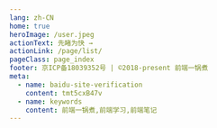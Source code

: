 ```yaml
---
lang: zh-CN
home: true
heroImage: /user.jpeg
actionText: 先睹为快 →
actionLink: /page/list/
pageClass: page_index
footer: 京ICP备18039352号 | ©2018-present 前端一锅煮
meta:
  - name: baidu-site-verification
    content: tmt5cxB47v
  - name: keywords
    content: 前端一锅煮,前端学习,前端笔记
---
```


<template>
    <div class="cont">
        <div id="large-header" class="large-header">
            <canvas id="cvs"></canvas>
            <div class="add_info">
                <p>这雨，出生于天，死于大地。中间的过程，便是一生。我之所以看这雨水，不看天，不看地，看的也不是雨。而是这雨的一生......这便是生与死。</p>
            </div>
        </div>
    </div>
</template>

<style lang="less">
    .page_index{
        .home{
            .hero{
                img{
                    max-height: 120px;
                    border-radius: 100%;
                    overflow: hidden;
                }
                h1{
                    font-size: 2.2rem;
                }
                .description{
                    font-size: 1.4rem;
                }
                .action-button{
                    padding: 0.6rem 1.2rem;
                }
            }
        }

        .large-header {
            position: relative;
            width: 100%;
            overflow: hidden;
            background-size: cover;
            background-image: url('./page/img/bg.jpg');
            background-position: center center;
            z-index: 1;
        }

        .add_info {
            position: absolute;
            color: #f9f1e9;
            text-align: center;
            top: 50%;
            left: 50%;
            transform: translate3d(-50%, -50%, 0);
            text-shadow: 2px 2px 4px rgba(0, 0, 0, 0.4);
            font-size: 1.2rem;
        }

        @media (max-width: 719px) {
            .add_info{
                font-size: 1rem;
            }
        }

        @media (max-width: 419px) {
            .home{
                .hero{
                    img{
                        max-height: 100px;
                        border-radius: 100%;
                        overflow: hidden;
                    }
                    h1{
                        font-size: 1.2rem;
                    }
                    .description{
                        font-size: 1rem;
                    }
                    .action-button{
                        padding: 0.2rem 0.6rem;
                    }
                }
            }
            .add_info{
                font-size: 0.9rem;
            }
        }
    }
</style>

<script>
    export default {
        data() {
            return {

            }
        },
        mounted() {
            this.animationFrame()
            this.init()
        },
        methods: {
            animationFrame() {
                var lastTime = 0;
                var vendors = ['ms', 'moz', 'webkit', 'o'];
                for(var x = 0; x < vendors.length && !window.requestAnimationFrame; ++x) {
                    window.requestAnimationFrame = window[vendors[x]+'RequestAnimationFrame'];
                    window.cancelAnimationFrame = window[vendors[x]+'CancelAnimationFrame']
                        || window[vendors[x]+'CancelRequestAnimationFrame'];
                }

                if (!window.requestAnimationFrame) {
                    window.requestAnimationFrame = function(callback, element) {
                        var currTime = new Date().getTime();
                        var timeToCall = Math.max(0, 16 - (currTime - lastTime));
                        var id = window.setTimeout(function() { callback(currTime + timeToCall); },
                            timeToCall);
                        lastTime = currTime + timeToCall;
                        return id;
                    };
                }

                if (!window.cancelAnimationFrame) {
                    window.cancelAnimationFrame = function(id) {
                        clearTimeout(id);
                    };
                }
            },
            init() {
                var width, height, largeHeader, canvas, ctx, circles, target, animateHeader = true;

                // Main
                initHeader();
                addListeners();

                function initHeader() {
                    width = window.innerWidth;
                    height = document.documentElement.clientHeight / 2
                    // height = window.innerHeight / 2;
                    target = {x: 0, y: height};

                    largeHeader = document.getElementById('large-header');
                    largeHeader.style.height = height+'px';

                    canvas = document.getElementById('cvs');
                    canvas.width = width;
                    canvas.height = height;
                    ctx = canvas.getContext('2d');

                    // create particles
                    circles = [];
                    for(var x = 0; x < width*0.5; x++) {
                        var c = new Circle();
                        circles.push(c);
                    }
                    animate();
                }

                // Event handling
                function addListeners() {
                    window.addEventListener('scroll', scrollCheck);
                    window.addEventListener('resize', resize);
                }

                function scrollCheck() {
                    if(document.body.scrollTop > height) animateHeader = false;
                    else animateHeader = true;
                }

                function resize() {
                    width = window.innerWidth;
                    height = document.documentElement.clientHeight / 2;
                    largeHeader.style.height = height+'px';
                    canvas.width = width;
                    canvas.height = height;
                }

                function animate() {
                    if(animateHeader) {
                        ctx.clearRect(0,0,width,height);
                        for(var i in circles) {
                            circles[i].draw();
                        }
                    }
                    requestAnimationFrame(animate);
                }

                // Canvas manipulation
                function Circle() {
                    var _this = this;

                    // constructor
                    (function() {
                        _this.pos = {};
                        init();
                    })();

                    function init() {
                        _this.pos.x = Math.random()*width;
                        _this.pos.y = height+Math.random()*100;
                        _this.alpha = 0.1+Math.random()*0.3;
                        _this.scale = 0.1+Math.random()*0.3;
                        _this.velocity = Math.random();
                    }

                    this.draw = function() {
                        if(_this.alpha <= 0) {
                            init();
                        }
                        _this.pos.y -= _this.velocity;
                        _this.alpha -= 0.0005;
                        ctx.beginPath();
                        ctx.arc(_this.pos.x, _this.pos.y, _this.scale*10, 0, 2 * Math.PI, false);
                        ctx.fillStyle = 'rgba(255,255,255,'+ _this.alpha+')';
                        ctx.fill();
                    };
                }
            }
        }
    }
</script>